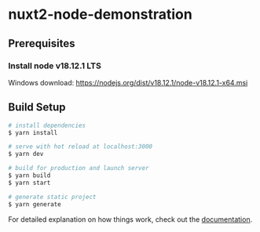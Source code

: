 # nuxt2-node-demonstration

## Prerequisites

### Install node v18.12.1 LTS
Windows download: https://nodejs.org/dist/v18.12.1/node-v18.12.1-x64.msi

## Build Setup

```bash
# install dependencies
$ yarn install

# serve with hot reload at localhost:3000
$ yarn dev

# build for production and launch server
$ yarn build
$ yarn start

# generate static project
$ yarn generate
```

For detailed explanation on how things work, check out the [documentation](https://nuxtjs.org).
